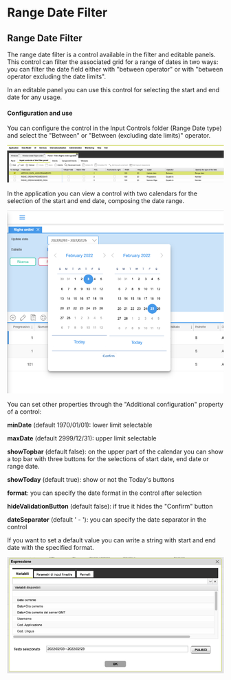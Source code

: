 # Range Date Filter

## Range Date Filter

The range date filter is a control available in the filter and editable panels. This control can filter the associated grid for a range of dates in two ways: you can filter the date field either with "between operator" or with "between operator excluding the date limits".

In an editable panel you can use this control for selecting the start and end date for any usage.

#### Configuration and use

You can configure the control in the Input Controls folder (Range Date type) and select the "Between" or "Between (excluding date limits)" operator.

![](<../../../.gitbook/assets/image (19) (1) (1).png>)

In the application you can view a control with two calendars for the selection of the start and end date, composing the date range.

![](<../../../.gitbook/assets/image (21) (1) (1).png>)

You can set other properties through the "Additional configuration" property of a control:

**minDate** (default 1970/01/01): lower limit selectable

**maxDate** (default 2999/12/31): upper limit selectable

**showTopbar** (default false): on the upper part of the calendar you can show a top bar with three buttons for the selections of start date, end date or range date.

**showToday** (default true): show or not the Today's buttons

**format**: you can specify the date format  in the control after selection

**hideValidationButton** (default false): if true it hides the "Confirm" button

**dateSeparator** (default ' - '): you can specify the date separator in the control



If you want to set a default value you can write a string with start and end date with the specified format.

![](<../../../.gitbook/assets/image (20) (1) (1).png>)
